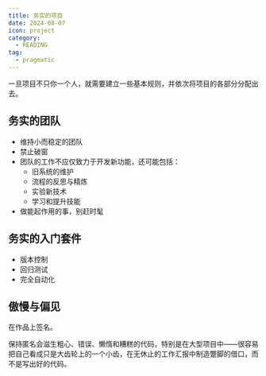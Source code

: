 ```yaml
---
title: 务实的项目
date: 2024-08-07
icon: project
category:
  - READING
tag:
  - pragmatic
---
```


一旦项目不只你一个人，就需要建立一些基本规则，并依次将项目的各部分分配出去。

## 务实的团队

- 维持小而稳定的团队
- 禁止破窗
- 团队的工作不应仅致力于开发新功能，还可能包括：
  - 旧系统的维护
  - 流程的反思与精炼
  - 实验新技术
  - 学习和提升技能
- 做能起作用的事，别赶时髦

## 务实的入门套件

- 版本控制
- 回归测试
- 完全自动化

## 傲慢与偏见

在作品上签名。

保持匿名会滋生粗心、错误、懒惰和糟糕的代码，特别是在大型项目中——很容易把自己看成只是大齿轮上的一个小齿，在无休止的工作汇报中制造蹩脚的借口，而不是写出好的代码。
